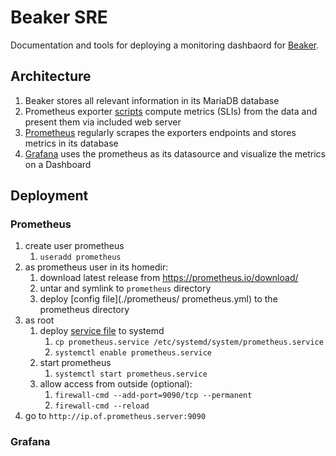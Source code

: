 # Beaker SRE
Documentation and tools for deploying a monitoring dashbaord for [Beaker](https://beaker-project.org/).

## Architecture
1. Beaker stores all relevant information in its MariaDB database
1. Prometheus exporter [scripts](./SLI/) compute metrics (SLIs) from the data and present them via included web server
1. [Prometheus](https://prometheus.io/) regularly scrapes the exporters endpoints and stores metrics in its database
2. [Grafana](https://grafana.com/) uses the prometheus as its datasource and visualize the metrics on a Dashboard 

## Deployment
### Prometheus
1. create user prometheus
   1. `useradd prometheus`
1. as prometheus user in its homedir:
   1. download latest release from https://prometheus.io/download/
   1. untar and symlink to `prometheus` directory
   1. deploy [config file](./prometheus/ prometheus.yml) to the prometheus directory
1. as root
   1. deploy [service file](./prometheus/prometheus.service) to systemd
      1. `cp prometheus.service /etc/systemd/system/prometheus.service`
      1. `systemctl enable prometheus.service`
   1. start prometheus
      1. `systemctl start prometheus.service`
   1. allow access from outside (optional):
       1. `firewall-cmd --add-port=9090/tcp --permanent`
       1. `firewall-cmd --reload`
 1. go to `http://ip.of.prometheus.server:9090`
### Grafana
